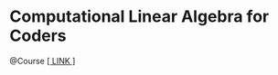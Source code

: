 # Computational Linear Algebra for Coders

@Course [\[ LINK \]](https://github.com/fastai/numerical-linear-algebra/blob/master/README.md)
